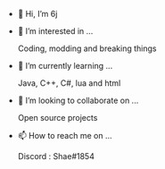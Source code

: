 - 👋 Hi, I’m 6j

- 👀 I’m interested in ...
    
    Coding, modding and breaking things
    
- 🌱 I’m currently learning ...
    
    Java, C++, C#, lua and html

- 💞️ I’m looking to collaborate on ...
    
    Open source projects
    
- 📫 How to reach me on ...
    
    Discord : Shae#1854
